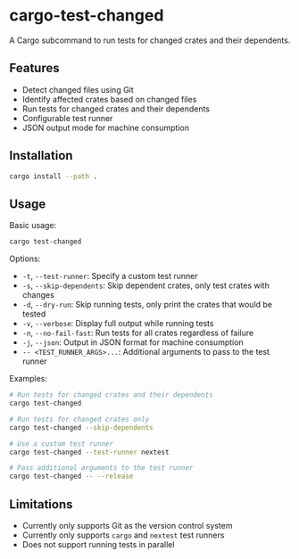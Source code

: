# cargo-test-changed

A Cargo subcommand to run tests for changed crates and their dependents.

## Features

- Detect changed files using Git
- Identify affected crates based on changed files
- Run tests for changed crates and their dependents
- Configurable test runner
- JSON output mode for machine consumption

## Installation

```bash
cargo install --path .
```

## Usage

Basic usage:
```bash
cargo test-changed
```

Options:
- `-t`, `--test-runner`: Specify a custom test runner
- `-s`, `--skip-dependents`: Skip dependent crates, only test crates with changes
- `-d`, `--dry-run`: Skip running tests, only print the crates that would be tested
- `-v`, `--verbose`: Display full output while running tests
- `-n`, `--no-fail-fast`: Run tests for all crates regardless of failure
- `-j`, `--json`: Output in JSON format for machine consumption
- `-- <TEST_RUNNER_ARGS>...`: Additional arguments to pass to the test runner

Examples:
```bash
# Run tests for changed crates and their dependents
cargo test-changed

# Run tests for changed crates only
cargo test-changed --skip-dependents

# Use a custom test runner
cargo test-changed --test-runner nextest

# Pass additional arguments to the test runner
cargo test-changed -- --release
```

## Limitations

- Currently only supports Git as the version control system
- Currently only supports `cargo` and `nextest` test runners
- Does not support running tests in parallel
